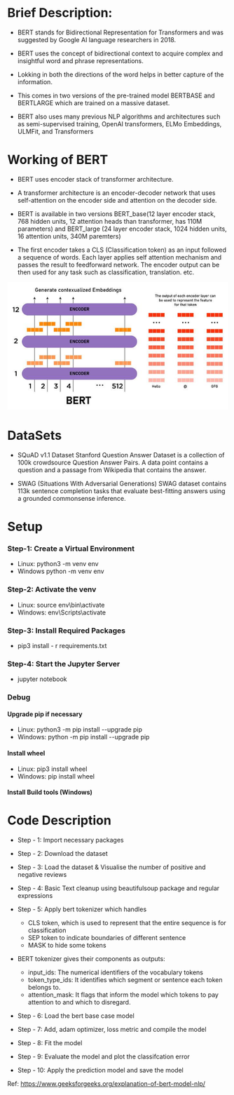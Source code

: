 # Brief Description:

- BERT stands for Bidirectional Representation for Transformers and was suggested by Google AI language researchers in 2018.

- BERT uses the concept of bidirectional context to acquire complex and insightful word and phrase representations.

- Lokking in both the directions of the word helps in better capture of the information.

- This comes in two versions of the pre-trained model BERTBASE and BERTLARGE which are trained on a massive dataset.

- BERT also uses many previous NLP algorithms and architectures such as semi-supervised training, OpenAI transformers, ELMo Embeddings, ULMFit, and Transformers

# Working of BERT

- BERT uses encoder stack of transformer architecture.

- A transformer architecture is an encoder-decoder network that uses self-attention on the encoder side and attention on the decoder side.

- BERT is available in two versions BERT_base(12 layer encoder stack, 768 hidden units, 12 attention heads than transformer, has 110M parameters) and BERT_large (24 layer encoder stack, 1024 hidden units, 16 attention units, 340M paremters)

- The first encoder takes a CLS (Classification token) as an input followed a sequence of words. Each layer applies self attention mechanism and passes the result to feedforward network. The encoder output can be then used for any task such as classification, translation. etc.

![Alt text](<elmo-eemmbeddings-(1).jpg>)

# DataSets

- SQuAD v1.1 Dataset Stanford Question Answer Dataset is a collection of 100k crowdsource Question Answer Pairs. A data point contains a question and a passage from Wikipedia that contains the answer.

- SWAG (Situations With Adversarial Generations) SWAG dataset contains 113k sentence completion tasks that evaluate best-fitting answers using a grounded commonsense inference.

# Setup

### Step-1: Create a Virtual Environment

- Linux: python3 -m venv env
- Windows python -m venv env

### Step-2: Activate the venv

- Linux: source env\bin\activate
- Windows: env\Scripts\activate

### Step-3: Install Required Packages

- pip3 install - r requirements.txt

### Step-4: Start the Jupyter Server

- jupyter notebook

### Debug

#### Upgrade pip if necessary

- Linux: python3 -m pip install --upgrade pip
- Windows: python -m pip install --upgrade pip

#### Install wheel

- Linux: pip3 install wheel
- Windows: pip install wheel

#### Install Build tools (Windows)

# Code Description

- Step - 1: Import necessary packages

- Step - 2: Download the dataset

- Step - 3: Load the dataset & Visualise the number of positive and negative reviews

- Step - 4: Basic Text cleanup using beautifulsoup package and regular expressions

- Step - 5: Apply bert tokenizer which handles
  - CLS token, which is used to represent that the entire sequence is for classification
  - SEP token to indicate boundaries of different sentence
  - MASK to hide some tokens
- BERT tokenizer gives their components as outputs:

  - input_ids: The numerical identifiers of the vocabulary tokens
  - token_type_ids: It identifies which segment or sentence each token belongs to.
  - attention_mask: It flags that inform the model which tokens to pay attention to and which to disregard.

- Step - 6: Load the bert base case model

- Step - 7: Add, adam optimizer, loss metric and compile the model

- Step - 8: Fit the model

- Step - 9: Evaluate the model and plot the classifcation error

- Step - 10: Apply the prediction model and save the model

Ref: https://www.geeksforgeeks.org/explanation-of-bert-model-nlp/
